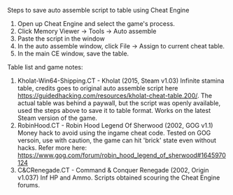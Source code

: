 Steps to save auto assemble script to table using Cheat Engine

1. Open up Cheat Engine and select the game's process. 
2. Click Memory Viewer -> Tools -> Auto assemble
3. Paste the script in the window
4. In the auto assemble window, click File -> Assign to current cheat table. 
5. In the main CE window, save the table. 

Table list and game notes:
1. Kholat-Win64-Shipping.CT - Kholat (2015, Steam v1.03) Infinite stamina table, credits goes to original auto assemble script here 
https://guidedhacking.com/resources/kholat-cheat-table.200/. The actual table was behind a paywall, but the script was openly available, used the steps above to save it to table format. 
Works on the latest Steam version of the game. 
2. RobinHood.CT - Robin Hood Legend Of Sherwood (2002, GOG v1.1) Money hack to avoid using the ingame cheat code. Tested on GOG versoin, use with caution, the game can hit 'brick' state even without hacks. Refer more here: https://www.gog.com/forum/robin_hood_legend_of_sherwood#1645970124
3. C&CRenegade.CT - Command & Conquer Renegade (2002, Origin v1.037) Inf HP and Ammo. Scripts obtained scouring the Cheat Engine forums. 
